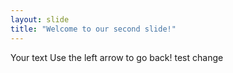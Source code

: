 ```yaml
---
layout: slide
title: "Welcome to our second slide!"
---
```

Your text
Use the left arrow to go back!
test change